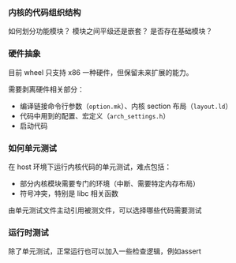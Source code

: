 ### 内核的代码组织结构

如何划分功能模块？
模块之间平级还是嵌套？
是否存在基础模块？

### 硬件抽象

目前 wheel 只支持 x86 一种硬件，但保留未来扩展的能力。

需要剥离硬件相关部分：
- 编译链接命令行参数（`option.mk`）、内核 section 布局（`layout.ld`）
- 代码中用到的配置、宏定义（`arch_settings.h`）
- 启动代码

### 如何单元测试

在 host 环境下运行内核代码的单元测试，难点包括：
- 部分内核模块需要专门的环境（中断、需要特定内存布局）
- 符号冲突，特别是 libc 相关函数

由单元测试文件主动引用被测文件，可以选择哪些代码需要测试

### 运行时测试

除了单元测试，正常运行也可以加入一些检查逻辑，例如assert